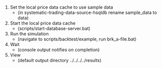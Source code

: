 1. Set the local price data cache to use sample data 
	* (in systematic-trading-data-source-hsqldb rename sample_data to data)
2. Start the local price data cache
	* (scripts/start-database-server.bat)
3. Run the simulation
	* (navigate to scripts/backtest/example, run brk_a-file.bat)
4. Wait
	* (console output notifies on completion)
5. View
	* (default output directory ../../../../results)